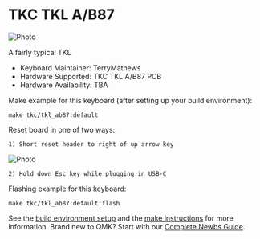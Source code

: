 # TKC TKL A/B87

![Photo](https://i.imgur.com/BRHfEbH.jpg)

A fairly typical TKL

* Keyboard Maintainer: TerryMathews
* Hardware Supported: TKC TKL A/B87 PCB
* Hardware Availability: TBA

Make example for this keyboard (after setting up your build environment):

    make tkc/tkl_ab87:default
	
Reset board in one of two ways:

	1) Short reset header to right of up arrow key
![Photo](https://i.imgur.com/S01CTTG.jpg)
	
	2) Hold down Esc key while plugging in USB-C

Flashing example for this keyboard:

    make tkc/tkl_ab87:default:flash

See the [build environment setup](https://docs.qmk.fm/#/getting_started_build_tools) and the [make instructions](https://docs.qmk.fm/#/getting_started_make_guide) for more information. Brand new to QMK? Start with our [Complete Newbs Guide](https://docs.qmk.fm/#/newbs).
